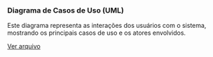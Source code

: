 ### Diagrama de Casos de Uso (UML)

Este diagrama representa as interações dos usuários com o sistema, mostrando os principais casos de uso e os atores envolvidos.

[Ver arquivo](https://github.com/EdgarrCosta/Trabalho-arnaldo/blob/main/diagramas/diagrama_de_caso_de_uso.png)
